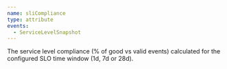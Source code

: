 ```yaml
---
name: sliCompliance
type: attribute
events:
  - ServiceLevelSnapshot
---
```


The service level compliance (% of good vs valid events) calculated for the configured SLO time window (1d, 7d or 28d).